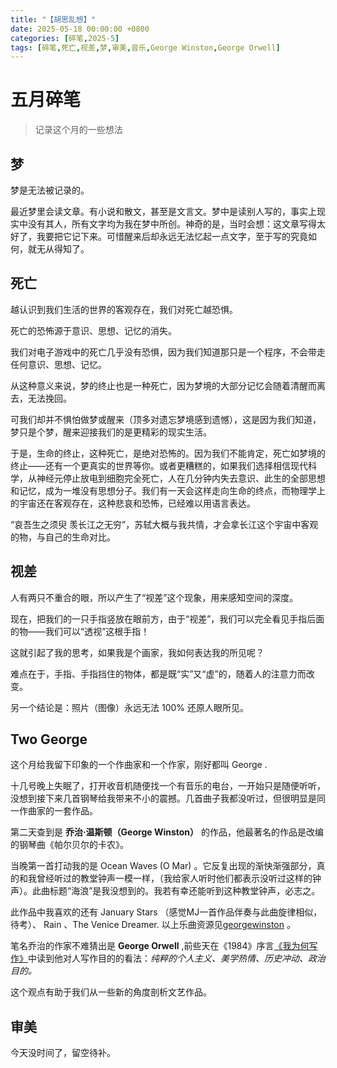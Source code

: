 ```yaml
---
title: "【胡思乱想】"
date: 2025-05-18 00:00:00 +0800
categories: [碎笔,2025-5]
tags: [碎笔,死亡,视差,梦,审美,音乐,George Winston,George Orwell]
---
```


# 五月碎笔

>记录这个月的一些想法

## 梦

梦是无法被记录的。

最近梦里会读文章。有小说和散文，甚至是文言文。梦中是读别人写的，事实上现实中没有其人，所有文字均为我在梦中所创。神奇的是，当时会想：这文章写得太好了，我要把它记下来。可惜醒来后却永远无法忆起一点文字，至于写的究竟如何，就无从得知了。

## 死亡

越认识到我们生活的世界的客观存在，我们对死亡越恐惧。

死亡的恐怖源于意识、思想、记忆的消失。

我们对电子游戏中的死亡几乎没有恐惧，因为我们知道那只是一个程序，不会带走任何意识、思想、记忆。

从这种意义来说，梦的终止也是一种死亡，因为梦境的大部分记忆会随着清醒而离去，无法挽回。

可我们却并不惧怕做梦或醒来（顶多对遗忘梦境感到遗憾），这是因为我们知道，梦只是个梦，醒来迎接我们的是更精彩的现实生活。

于是，生命的终止，这种死亡，是绝对恐怖的。因为我们不能肯定，死亡如梦境的终止——还有一个更真实的世界等你。或者更糟糕的，如果我们选择相信现代科学，从神经元停止放电到细胞完全死亡，人在几分钟内失去意识、此生的全部思想和记忆，成为一堆没有思想分子。我们有一天会这样走向生命的终点，而物理学上的宇宙还在客观存在，这种悲哀和恐怖，已经难以用语言表达。

“哀吾生之须臾 羡长江之无穷”，苏轼大概与我共情，才会拿长江这个宇宙中客观的物，与自己的生命对比。

## 视差

人有两只不重合的眼，所以产生了“视差”这个现象，用来感知空间的深度。

现在，把我们的一只手指竖放在眼前方，由于“视差”，我们可以完全看见手指后面的物——我们可以“透视”这根手指！

这就引起了我的思考，如果我是个画家，我如何表达我的所见呢？

难点在于，手指、手指挡住的物体，都是既“实”又“虚”的，随着人的注意力而改变。

另一个结论是：照片（图像）永远无法 100% 还原人眼所见。

## Two George

这个月给我留下印象的一个作曲家和一个作家，刚好都叫 George .

十几号晚上失眠了，打开收音机随便找一个有音乐的电台，一开始只是随便听听，没想到接下来几首钢琴给我带来不小的震撼。几首曲子我都没听过，但很明显是同一作曲家的一套作品。

第二天查到是 **乔治·温斯顿（George Winston）** 的作品，他最著名的作品是改编的钢琴曲《帕尔贝尔的卡农》。

当晚第一首打动我的是 Ocean Waves (O Mar) 。它反复出现的渐快渐强部分，真的和我曾经听过的教堂钟声一模一样，（我给家人听时他们都表示没听过这样的钟声）。此曲标题“海浪”是我没想到的。我若有幸还能听到这种教堂钟声，必志之。

此作品中我喜欢的还有 January Stars （感觉MJ一首作品伴奏与此曲旋律相似，待考）、 Rain 、The Venice Dreamer. 以上乐曲资源见<a href="https://www.georgewinston.com/recordings/winter-into-spring-1982-17/" target="_blank">georgewinston</a> 。

笔名乔治的作家不难猜出是 **George Orwell** ,前些天在《1984》序言<a href="https://weread.qq.com/web/reader/8fb32980813ab8231g01586bkecc32f3013eccbc87e4b62e" target="_blank">《我为何写作》</a>中读到他对人写作目的的看法：*纯粹的个人主义、美学热情、历史冲动、政治目的。*

这个观点有助于我们从一些新的角度剖析文艺作品。

## 审美

今天没时间了，留空待补。
